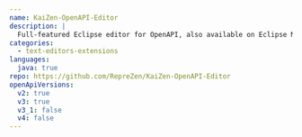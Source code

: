 ```yaml
---
name: KaiZen-OpenAPI-Editor
description: |
  Full-featured Eclipse editor for OpenAPI, also available on Eclipse Marketplace.
categories:
  - text-editors-extensions
languages:
  java: true
repo: https://github.com/RepreZen/KaiZen-OpenAPI-Editor
openApiVersions:
  v2: true
  v3: true
  v3_1: false
  v4: false
---
```

